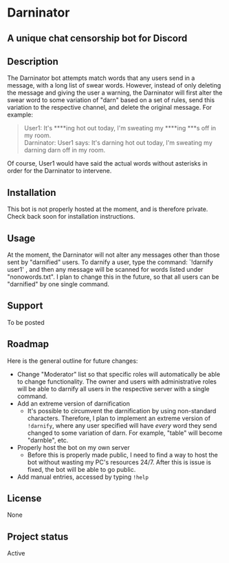 # Darninator

## A unique chat censorship bot for Discord

## Description
The Darninator bot attempts match words that any users send in a message, with a long list of swear words. However, instead of only deleting the message and giving the user a warning, the Darninator will first alter the swear word to some variation of "darn" based on a set of rules, send this variation to the respective channel, and delete the original message. For example:

> User1: It's ****ing hot out today, I'm sweating my ****ing ***s off in my room.\
> Darninator: User1 says: It's darning hot out today, I'm sweating my darning darn off in my room.

Of course, User1 would have said the actual words without asterisks in order for the Darninator to intervene.

## Installation
This bot is not properly hosted at the moment, and is therefore private. Check back soon for installation instructions.

## Usage
At the moment, the Darninator will not alter any messages other than those sent by "darnified" users. To darnify a user, type the command: `!darnify user1' , and then any message will be scanned for words listed under "nonowords.txt". I plan to change this in the future, so that all users can be "darnified" by one single command.

## Support
To be posted

## Roadmap
Here is the general outline for future changes:
* Change "Moderator" list so that specific roles will automatically be able to change functionality. The owner and users with administrative roles will be able to darnify all users in the respective server with a single command.
* Add an extreme version of darnification
    * It's possible to circumvent the darnification by using non-standard characters. Therefore, I plan to implement an extreme version of `!darnify`, where any user specified will have *every* word they send changed to some variation of darn. For example, "table" will become "darnble", etc.
* Properly host the bot on my own server
    * Before this is properly made public, I need to find a way to host the bot without wasting my PC's resources 24/7. After this is issue is fixed, the bot will be able to go public.
* Add manual entries, accessed by typing `!help`

## License
None

## Project status
Active

